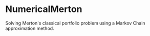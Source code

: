# NumericalMerton
Solving Merton's classical portfolio problem using a Markov Chain approximation method.
